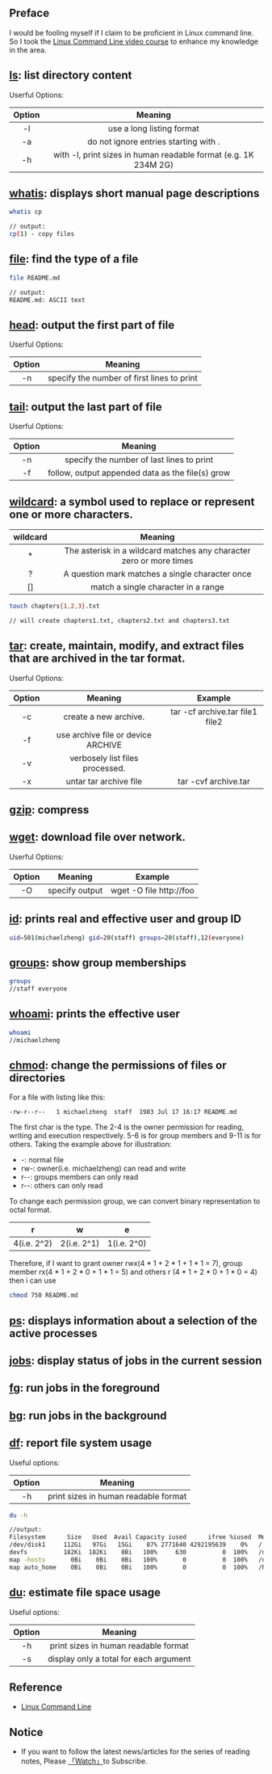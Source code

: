 ## Preface

I would be fooling myself if I claim to be proficient in Linux command line. So I took the [Linux Command Line video course](https://www.safaribooksonline.com/videos/linux-command-line/9780134445533) to enhance my knowledge in the area. 

## [ls](http://man7.org/linux/man-pages/man1/ls.1.html): list directory content

Userful Options:

| Option  | Meaning
| :---: | :---: |
| -l | use a long listing format |
| -a | do not ignore entries starting with . |
| -h | with -l, print sizes in human readable format (e.g. 1K 234M 2G) | 

## [whatis](http://man7.org/linux/man-pages/man1/whatis.1.html): displays short manual page descriptions

```bash
whatis cp

// output:
cp(1) - copy files
```

## [file](http://man7.org/linux/man-pages/man1/file.1.html): find the type of a file

```bash
file README.md

// output:
README.md: ASCII text
```

## [head](http://man7.org/linux/man-pages/man1/head.1.html): output the first part of file

Userful Options:

| Option  | Meaning
| :---: | :---: |
| -n | specify the number of first lines to print |

## [tail](http://man7.org/linux/man-pages/man1/tail.1.html): output the last part of file

Userful Options:

| Option  | Meaning
| :---: | :---: |
| -n | specify the number of last lines to print |
| -f | follow, output appended data as the file(s) grow|

## [wildcard](https://www.computerhope.com/jargon/w/wildcard.htm): a symbol used to replace or represent one or more characters.

| wildcard  | Meaning
| :---: | :---: |
| * | The asterisk in a wildcard matches any character zero or more times |
| ? | A question mark matches a single character once|
| [] | match a single character in a range |


```bash
touch chapters{1,2,3}.txt

// will create chapters1.txt, chapters2.txt and chapters3.txt 
```

## [tar](http://man7.org/linux/man-pages/man1/tar.1.html): create, maintain, modify, and extract files that are archived in the tar format.

Userful Options:

| Option | Meaning | Example
| :---: | :---: | :---: |
| -c | create a new archive. | tar -cf archive.tar file1 file2 |
| -f | use archive file or device ARCHIVE |
| -v | verbosely list files processed. |
| -x | untar tar archive file | tar -cvf archive.tar

## [gzip](https://www.computerhope.com/unix/gzip.htm): compress

## [wget](http://man7.org/linux/man-pages/man1/wget.1.html): download file over network.

Userful Options:

| Option | Meaning | Example
| :---: | :---: | :---: |
| -O | specify output | wget -O file http://foo |


## [id](http://man7.org/linux/man-pages/man1/id.1.html): prints real and effective user and group ID
```bash
uid=501(michaelzheng) gid=20(staff) groups=20(staff),12(everyone)
```

## [groups](http://man7.org/linux/man-pages/man1/groups.1.html): show group memberships
```bash
groups
//staff everyone 
```

## [whoami](http://man7.org/linux/man-pages/man1/whoami.1.html): prints the effective user

```bash
whoami
//michaelzheng
```

## [chmod](http://man7.org/linux/man-pages/man1/chmod.1.html): change the permissions of files or directories

For a file with listing like this:

```
-rw-r--r--   1 michaelzheng  staff  1983 Jul 17 16:17 README.md
```

The first char is the type. The 2-4 is the owner permission for reading, writing and execution respectively. 5-6 is for group members and 9-11 is for others. Taking the example above for illustration:

* -: normal file
* rw-: owner(i.e. michaelzheng) can read and write
* r--: groups members can only read
* r--: others can only read

To change each permission group, we can convert binary representation to octal format.

| r | w | e |
| :---: | :---: | :---: |
| 4(i.e. 2^2) | 2(i.e. 2^1) | 1(i.e. 2^0) |

Therefore, if I want to grant owner rwx(4 * 1 + 2 * 1 + 1 * 1 = 7), group member rx(4 * 1 + 2 * 0 + 1 * 1 = 5) and others r (4 * 1 + 2 * 0 + 1 * 0 = 4) then i can use

```bash
chmod 750 README.md
```

## [ps](http://man7.org/linux/man-pages/man1/ps.1.html): displays information about a selection of the active processes

## [jobs](http://man7.org/linux/man-pages/man1/jobs.1p.html): display status of jobs in the current session

## [fg](http://man7.org/linux/man-pages/man1/fg.1p.html): run jobs in the foreground

## [bg](http://man7.org/linux/man-pages/man1/bg.1p.html): run jobs in the background

## [df](http://man7.org/linux/man-pages/man1/df.1.html): report file system usage

Useful options:

| Option | Meaning |
| :---: | :---: |
| -h | print sizes in human readable format |

```bash
du -h

//output: 
Filesystem      Size   Used  Avail Capacity iused      ifree %iused  Mounted on
/dev/disk1     112Gi   97Gi   15Gi    87% 2771640 4292195639    0%   /
devfs          182Ki  182Ki    0Bi   100%     630          0  100%   /dev
map -hosts       0Bi    0Bi    0Bi   100%       0          0  100%   /net
map auto_home    0Bi    0Bi    0Bi   100%       0          0  100%   /home

```

## [du](http://man7.org/linux/man-pages/man1/df.1.html): estimate file space usage

Useful options:

| Option | Meaning |
| :---: | :---: |
| -h | print sizes in human readable format |
| -s |  display only a total for each argument |

## Reference 

* [Linux Command Line](https://www.safaribooksonline.com/videos/linux-command-line/9780134445533)

## Notice

* If you want to follow the latest news/articles for the series of reading notes, Please [「Watch」](https://github.com/n0ruSh/the-art-of-reading)to Subscribe.
